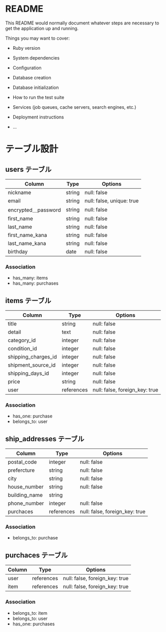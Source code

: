 # README

This README would normally document whatever steps are necessary to get the
application up and running.

Things you may want to cover:

* Ruby version

* System dependencies

* Configuration

* Database creation

* Database initialization

* How to run the test suite

* Services (job queues, cache servers, search engines, etc.)

* Deployment instructions

* ...


# テーブル設計

## users テーブル

| Column                 | Type   | Options                   |
| ---------------------- | ------ | ------------------------- |
| nickname               | string | null: false               |
| email                  | string | null: false, unique: true |
| encrypted＿password    | string | null: false               |
| first_name             | string | null: false               |
| last_name              | string | null: false               |
| first_name_kana        | string | null: false               |
| last_name_kana         | string | null: false               |
| birthday               | date   | null: false               |

### Association
- has_many: items
- has_many: purchases


## items テーブル

| Column                 | Type       | Options                        |
| ---------------------- | ---------- | ------------------------------ |
| title                  | string     | null: false                    |
| detail                 | text       | null: false                    |
| category_id            | integer    | null: false                    |
| condition_id           | integer    | null: false                    |
| shipping_charges_id    | integer    | null: false                    |
| shipment_source_id     | integer    | null: false                    |
| shipping_days_id       | integer    | null: false                    |
| price                  | string     | null: false                    |
| user                   | references | null: false, foreign_key: true |

### Association
- has_one: purchase
- belongs_to: user


## ship_addresses テーブル

| Column                 | Type       | Options                        |
| ---------------------- | ---------- | ------------------------------ |
| postal_code            | integer    | null: false                    |
| prefercture            | string     | null: false                    |
| city                   | string     | null: false                    |
| house_number           | string     | null: false                    |
| building_name          | string     |                                |
| phone_number           | integer    | null: false                    |
| purchaces              | references | null: false, foreign_key: true |

### Association
- belongs_to: purchase


## purchaces テーブル

| Column                 | Type       | Options                        |
| ---------------------- | ---------- | ------------------------------ |
| user                   | references | null: false, foreign_key: true |
| item                   | references | null: false, foreign_key: true |

### Association
- belongs_to: item
- belongs_to: user
- has_one: purchases